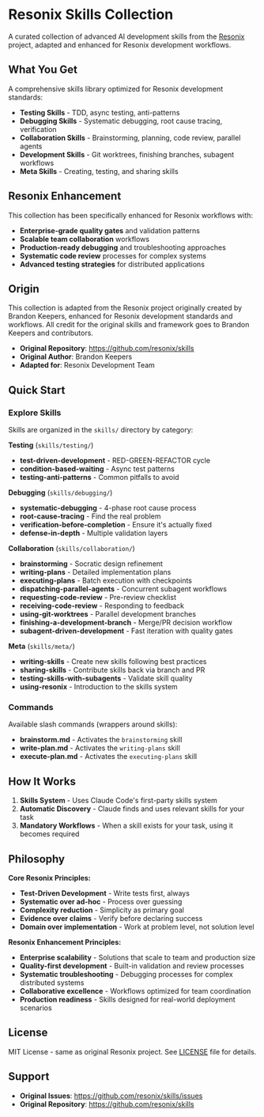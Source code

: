 # Resonix Skills Collection

A curated collection of advanced AI development skills from the [Resonix](https://github.com/resonix/skills) project, adapted and enhanced for Resonix development workflows.

## What You Get

A comprehensive skills library optimized for Resonix development standards:

- **Testing Skills** - TDD, async testing, anti-patterns
- **Debugging Skills** - Systematic debugging, root cause tracing, verification
- **Collaboration Skills** - Brainstorming, planning, code review, parallel agents
- **Development Skills** - Git worktrees, finishing branches, subagent workflows
- **Meta Skills** - Creating, testing, and sharing skills

## Resonix Enhancement

This collection has been specifically enhanced for Resonix workflows with:

- **Enterprise-grade quality gates** and validation patterns
- **Scalable team collaboration** workflows
- **Production-ready debugging** and troubleshooting approaches
- **Systematic code review** processes for complex systems
- **Advanced testing strategies** for distributed applications

## Origin

This collection is adapted from the Resonix project originally created by Brandon Keepers, enhanced for Resonix development standards and workflows. All credit for the original skills and framework goes to Brandon Keepers and contributors.

- **Original Repository**: https://github.com/resonix/skills
- **Original Author**: Brandon Keepers
- **Adapted for**: Resonix Development Team

## Quick Start

### Explore Skills

Skills are organized in the `skills/` directory by category:

**Testing** (`skills/testing/`)
- **test-driven-development** - RED-GREEN-REFACTOR cycle
- **condition-based-waiting** - Async test patterns
- **testing-anti-patterns** - Common pitfalls to avoid

**Debugging** (`skills/debugging/`)
- **systematic-debugging** - 4-phase root cause process
- **root-cause-tracing** - Find the real problem
- **verification-before-completion** - Ensure it's actually fixed
- **defense-in-depth** - Multiple validation layers

**Collaboration** (`skills/collaboration/`)
- **brainstorming** - Socratic design refinement
- **writing-plans** - Detailed implementation plans
- **executing-plans** - Batch execution with checkpoints
- **dispatching-parallel-agents** - Concurrent subagent workflows
- **requesting-code-review** - Pre-review checklist
- **receiving-code-review** - Responding to feedback
- **using-git-worktrees** - Parallel development branches
- **finishing-a-development-branch** - Merge/PR decision workflow
- **subagent-driven-development** - Fast iteration with quality gates

**Meta** (`skills/meta/`)
- **writing-skills** - Create new skills following best practices
- **sharing-skills** - Contribute skills back via branch and PR
- **testing-skills-with-subagents** - Validate skill quality
- **using-resonix** - Introduction to the skills system

### Commands

Available slash commands (wrappers around skills):

- **brainstorm.md** - Activates the `brainstorming` skill
- **write-plan.md** - Activates the `writing-plans` skill
- **execute-plan.md** - Activates the `executing-plans` skill

## How It Works

1. **Skills System** - Uses Claude Code's first-party skills system
2. **Automatic Discovery** - Claude finds and uses relevant skills for your task
3. **Mandatory Workflows** - When a skill exists for your task, using it becomes required

## Philosophy

**Core Resonix Principles:**
- **Test-Driven Development** - Write tests first, always
- **Systematic over ad-hoc** - Process over guessing
- **Complexity reduction** - Simplicity as primary goal
- **Evidence over claims** - Verify before declaring success
- **Domain over implementation** - Work at problem level, not solution level

**Resonix Enhancement Principles:**
- **Enterprise scalability** - Solutions that scale to team and production size
- **Quality-first development** - Built-in validation and review processes
- **Systematic troubleshooting** - Debugging processes for complex distributed systems
- **Collaborative excellence** - Workflows optimized for team coordination
- **Production readiness** - Skills designed for real-world deployment scenarios

## License

MIT License - same as original Resonix project. See [LICENSE](LICENSE) file for details.

## Support

- **Original Issues**: https://github.com/resonix/skills/issues
- **Original Repository**: https://github.com/resonix/skills